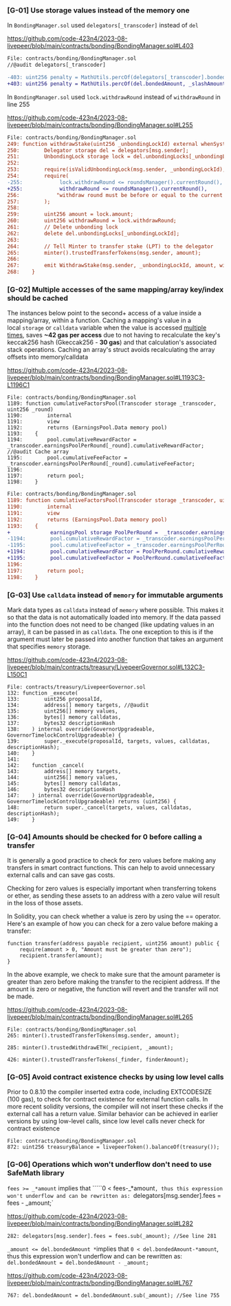 ### [G-01] Use storage values instead of the memory one

In `BondingManager.sol` used `delegators[_transcoder]` instead of  `del`  

https://github.com/code-423n4/2023-08-livepeer/blob/main/contracts/bonding/BondingManager.sol#L403

```diff
File: contracts/bonding/BondingManager.sol
//@audit delegators[_transcoder] 

-403: uint256 penalty = MathUtils.percOf(delegators[_transcoder].bondedAmount, _slashAmount);
+403: uint256 penalty = MathUtils.percOf(del.bondedAmount, _slashAmount);
```

In `BondingManager.sol` used `lock.withdrawRound` instead of `withdrawRound` in line 255

https://github.com/code-423n4/2023-08-livepeer/blob/main/contracts/bonding/BondingManager.sol#L255 

```diff
File: contracts/bonding/BondingManager.sol 
249: function withdrawStake(uint256 _unbondingLockId) external whenSystemNotPaused currentRoundInitialized {
250:        Delegator storage del = delegators[msg.sender];
251:        UnbondingLock storage lock = del.unbondingLocks[_unbondingLockId];
252:
253:        require(isValidUnbondingLock(msg.sender, _unbondingLockId), "invalid unbonding lock ID");
254:        require(
-255:            lock.withdrawRound <= roundsManager().currentRound(),
+255:            withdrawRound <= roundsManager().currentRound(),
256:            "withdraw round must be before or equal to the current round"
257:        );
258:
259:        uint256 amount = lock.amount;
260:        uint256 withdrawRound = lock.withdrawRound;
261:        // Delete unbonding lock
262:        delete del.unbondingLocks[_unbondingLockId];
263:
264:        // Tell Minter to transfer stake (LPT) to the delegator
265:        minter().trustedTransferTokens(msg.sender, amount);
266:
267:        emit WithdrawStake(msg.sender, _unbondingLockId, amount, withdrawRound);
268:    }
```

### [G-02] Multiple accesses of the same mapping/array key/index should be cached

The instances below point to the second+ access of a value inside a mapping/array, within a function. Caching a mapping's value in a local `storage` or `calldata` variable when the value is accessed [multiple times](https://gist.github.com/IllIllI000/ec23a57daa30a8f8ca8b9681c8ccefb0), saves **~42 gas per access** due to not having to recalculate the key's keccak256 hash (Gkeccak256 - **30 gas**) and that calculation's associated stack operations. Caching an array's struct avoids recalculating the array offsets into memory/calldata

https://github.com/code-423n4/2023-08-livepeer/blob/main/contracts/bonding/BondingManager.sol#L1193C3-L1196C1

```solidity
File: contracts/bonding/BondingManager.sol
1189: function cumulativeFactorsPool(Transcoder storage _transcoder, uint256 _round)
1190:        internal
1191:        view
1192:        returns (EarningsPool.Data memory pool)
1193:    {
1194:        pool.cumulativeRewardFactor = _transcoder.earningsPoolPerRound[_round].cumulativeRewardFactor; //@audit Cache array
1195:        pool.cumulativeFeeFactor = _transcoder.earningsPoolPerRound[_round].cumulativeFeeFactor;
1196:	
1197:        return pool;
1198:    }
```

```diff
File: contracts/bonding/BondingManager.sol
1189: function cumulativeFactorsPool(Transcoder storage _transcoder, uint256 _round)
1190:        internal
1191:        view
1192:        returns (EarningsPool.Data memory pool)
1193:    {
+             earningsPool storage PoolPerRound =  _transcoder.earningsPoolPerRound[_round];
-1194:        pool.cumulativeRewardFactor = _transcoder.earningsPoolPerRound[_round].cumulativeRewardFactor;
-1195:        pool.cumulativeFeeFactor = _transcoder.earningsPoolPerRound[_round].cumulativeFeeFactor;
+1194:        pool.cumulativeRewardFactor = PoolPerRound.cumulativeRewardFactor; 
+1195:        pool.cumulativeFeeFactor = PoolPerRound.cumulativeFeeFactor;
1196:	
1197:        return pool;
1198:    }
```

### [G-03] Use `calldata` instead of `memory` for immutable arguments

Mark data types as `calldata` instead of `memory` where possible. This makes it so that the data is not automatically loaded into memory. If the data passed into the function does not need to be changed (like updating values in an array), it can be passed in as `calldata`. The one exception to this is if the argument must later be passed into another function that takes an argument that specifies `memory` storage.

https://github.com/code-423n4/2023-08-livepeer/blob/main/contracts/treasury/LivepeerGovernor.sol#L132C3-L150C1

```solidity
File: contracts/treasury/LivepeerGovernor.sol
132: function _execute(
133:        uint256 proposalId,
134:        address[] memory targets, //@audit
135:        uint256[] memory values,
136:        bytes[] memory calldatas,
137:        bytes32 descriptionHash
138:    ) internal override(GovernorUpgradeable, GovernorTimelockControlUpgradeable) {
139:        super._execute(proposalId, targets, values, calldatas, descriptionHash);
140:    }
141:
142:    function _cancel(
143:        address[] memory targets,
144:        uint256[] memory values,
145:        bytes[] memory calldatas,
146:        bytes32 descriptionHash
147:    ) internal override(GovernorUpgradeable, GovernorTimelockControlUpgradeable) returns (uint256) {
148:        return super._cancel(targets, values, calldatas, descriptionHash);
149:    }
```

### [G-04] Amounts should be checked for 0 before calling a transfer

It is generally a good practice to check for zero values before making any transfers in smart contract functions. This can help to avoid unnecessary external calls and can save gas costs.

Checking for zero values is especially important when transferring tokens or ether, as sending these assets to an address with a zero value will result in the loss of those assets.

In Solidity, you can check whether a value is zero by using the == operator. Here's an example of how you can check for a zero value before making a transfer:

```
function transfer(address payable recipient, uint256 amount) public {
    require(amount > 0, "Amount must be greater than zero");
    recipient.transfer(amount);
}
```

In the above example, we check to make sure that the amount parameter is greater than zero before making the transfer to the recipient address. If the amount is zero or negative, the function will revert and the transfer will not be made.

https://github.com/code-423n4/2023-08-livepeer/blob/main/contracts/bonding/BondingManager.sol#L265

```solidity
File: contracts/bonding/BondingManager.sol
265: minter().trustedTransferTokens(msg.sender, amount);

285: minter().trustedWithdrawETH(_recipient, _amount);

426: minter().trustedTransferTokens(_finder, finderAmount);
```

### [G-05] Avoid contract existence checks by using low level calls

Prior to 0.8.10 the compiler inserted extra code, including EXTCODESIZE (100 gas), to check for contract existence for external function calls. In more recent solidity versions, the compiler will not insert these checks if the external call has a return value. Similar behavior can be achieved in earlier versions by using low-level calls, since low level calls never check for contract existence

```solidity
File: contracts/bonding/BondingManager.sol
872: uint256 treasuryBalance = livepeerToken().balanceOf(treasury());
```

### [G-06] **Operations which won't underflow don't need to use SafeMath library**

`fees >= _*amount` implies that `````0 < fees-_*amount`, thus this expression won't underflow and can be rewritten as: `delegators[msg.sender].fees = fees - _amount;`

https://github.com/code-423n4/2023-08-livepeer/blob/main/contracts/bonding/BondingManager.sol#L282

```solidity
282: delegators[msg.sender].fees = fees.sub(_amount); //See line 281
```

`_amount <= del.bondedAmount *`implies that `0 < del.bondedAmount-*amount`, thus this expression won't underflow and can be rewritten as: `del.bondedAmount = del.bondedAmount - _amount;`

https://github.com/code-423n4/2023-08-livepeer/blob/main/contracts/bonding/BondingManager.sol#L767

```solidity
767: del.bondedAmount = del.bondedAmount.sub(_amount); //See line 755
```
